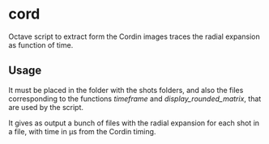 # cord
Octave script to extract form the Cordin images traces the radial expansion as function of time.


## Usage

It must be placed in the folder with the shots folders, and also the files corresponding to the functions _timeframe_ and _display_rounded_matrix_, that are used by the script.

It gives as output a bunch of files with the radial expansion for each shot in a file, with time in µs from the Cordin timing.
